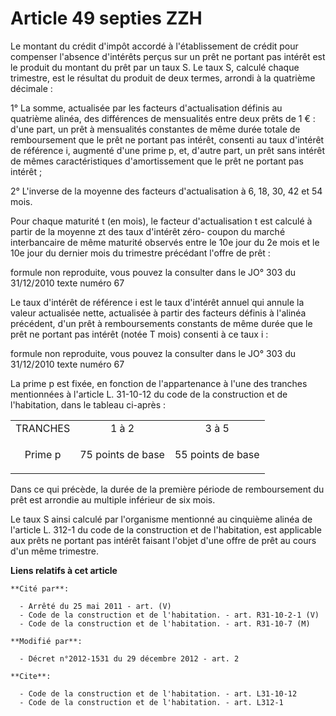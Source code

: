 # Article 49 septies ZZH

Le montant du crédit d'impôt accordé à l'établissement de crédit pour compenser l'absence d'intérêts perçus sur un prêt ne
portant pas intérêt est le produit du montant du prêt par un taux S. Le taux S, calculé chaque trimestre, est le résultat du
produit de deux termes, arrondi à la quatrième décimale : 

1° La somme, actualisée par les facteurs d'actualisation définis au quatrième alinéa, des différences de mensualités entre
deux prêts de 1 € : d'une part, un prêt à mensualités constantes de même durée totale de remboursement que le prêt ne portant
pas intérêt, consenti au taux d'intérêt de référence i, augmenté d'une prime p, et, d'autre part, un prêt sans intérêt de
mêmes caractéristiques d'amortissement que le prêt ne portant pas intérêt ; 

2° L'inverse de la moyenne des facteurs d'actualisation à 6, 18, 30, 42 et 54 mois. 

Pour chaque maturité t (en mois), le facteur d'actualisation t est calculé à partir de la moyenne zt des taux d'intérêt zéro-
coupon du marché interbancaire de même maturité observés entre le 10e jour du 2e mois et le 10e jour du dernier mois du
trimestre précédant l'offre de prêt : 

formule non reproduite, vous pouvez la consulter dans le JO° 303 du 31/12/2010 texte numéro 67 

Le taux d'intérêt de référence i est le taux d'intérêt annuel qui annule la valeur actualisée nette, actualisée à partir des
facteurs définis à l'alinéa précédent, d'un prêt à remboursements constants de même durée que le prêt ne portant pas intérêt
(notée T mois) consenti à ce taux i : 

formule non reproduite, vous pouvez la consulter dans le JO° 303 du 31/12/2010 texte numéro 67 

La prime p est fixée, en fonction de l'appartenance à l'une des tranches mentionnées à l'article L. 31-10-12 du code de la
construction et de l'habitation, dans le tableau ci-après : 

<table>
    <tbody>
      <tr>
        <td align="center">TRANCHES</td>
        <td align="center">1 à 2</td>
        <td align="center" colspan="3">3 à 5 </td>
      </tr>
      <tr>
        <td align="center">

Prime p 

</td>
        <td align="center">

75 points de base 

</td>
        <td align="center">

55 points de base 

</td>
      </tr>
    </tbody>
  </table>

Dans ce qui précède, la durée de la première période de remboursement du prêt est arrondie au multiple inférieur de six
mois. 

Le taux S ainsi calculé par l'organisme mentionné au cinquième alinéa de l'article L. 312-1 du code de la construction et de
l'habitation, est applicable aux prêts ne portant pas intérêt faisant l'objet d'une offre de prêt au cours d'un même
trimestre.

**Liens relatifs à cet article**

	**Cité par**:

	  - Arrêté du 25 mai 2011 - art. (V)
	  - Code de la construction et de l'habitation. - art. R31-10-2-1 (V)
	  - Code de la construction et de l'habitation. - art. R31-10-7 (M)

	**Modifié par**:

	  - Décret n°2012-1531 du 29 décembre 2012 - art. 2

	**Cite**:

	  - Code de la construction et de l'habitation. - art. L31-10-12
	  - Code de la construction et de l'habitation. - art. L312-1

